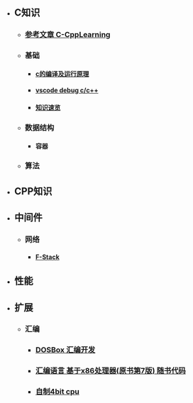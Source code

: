 - ## **C知识**  
  - ### [参考文章 C-CppLearning](https://github.com/ymm135/C-CppLearning)  
  - ### **基础**
    - #### [c的编译及运行原理](md/base/c-build.md)
    - #### [vscode debug c/c++](md/base/c-vscode.md)
    - #### [知识速览](md/base/quick.md)
  - ### **数据结构**
    - #### 容器
  - ### **算法**
- ## **CPP知识**  
- ## **中间件**  
  - ### **网络** 
    - #### [F-Stack](md/middleware/f-stack.md)  
- ## **性能**  
- ## **扩展**  
  - ### **汇编**  
    - ### [DOSBox 汇编开发](md/extra/dos-box.md)  
    - ### [汇编语言 基于x86处理器(原书第7版) 随书代码](https://github.com/ymm135/Irvine)  
    - ### [自制4bit cpu](https://github.com/ymm135/TD4-4BIT-CPU) 
